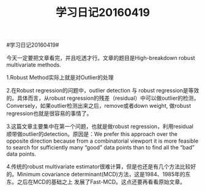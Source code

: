 ﻿---
layout: post
title: "学习日记20160419"
description: "..."
category: '日记'
---


#学习日记20160419#

今天一定要把文章看完，并且吃透才行。文章的题目是High-breakdown robust multivariate methods.

1.Robust Method实际上就是对Outlier的处理

2.在Robust regression的问题中，outlier detection 与 robust regression是等效的。具体而言，从robust regression的残差（residual）中可以做outlier的检测，Conversely，如果outlier检测出来之后，remove或者down weight, 做robust regression也就是很容易的事情了。

3.这篇文章主要集中在第一个问题，也就是做robust regression，利用residual 顺带做outlier的detection。原因是：We prefer this approach over the opposite direction because from a combinatorial viewport it is more feasible to search for sufficiently many “good” data points than to find all the “bad” data points.

4.传统的robust multivariate estimator很难计算，但是也还是有几个方法比较好的。Minimum covariance determinant(MCD)方法，这是1984、1985年的东东。之后在MCD的基础之上 发展了Fast-MCD。这点还要再看看原始文章。












